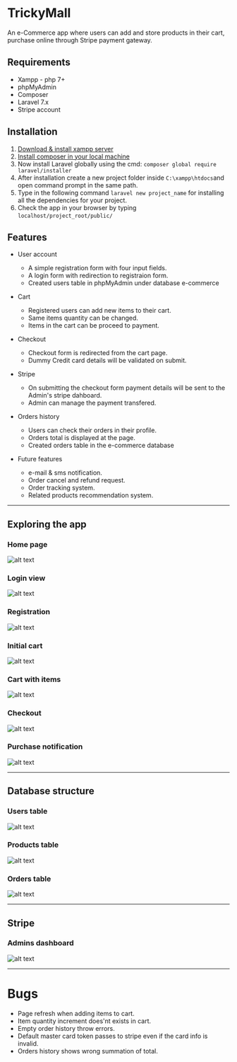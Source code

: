 # TrickyMall
   An e-Commerce app where users can add and store products in their cart, purchase online through Stripe payment gateway.

## Requirements
   * Xampp - php 7+
   * phpMyAdmin
   * Composer
   * Laravel 7.x
   * Stripe account

## Installation
   1. [Download & install xampp server](https://www.apachefriends.org/download.html)
   2. [Install composer in your local machine](https://getcomposer.org/download/)
   3. Now install Laravel globally using the cmd: `composer global require laravel/installer`
   4. After installation create a new project folder inside `C:\xampp\htdocs`and open command prompt in the same path.
   5. Type in the following command `laravel new project_name` for installing all the dependencies for your project.
   6. Check the app in your browser by typing `localhost/project_root/public/`

## Features
- User account
   - A simple registration form with four input fields.
   - A login form with redirection to registraion form.
   - Created users table in phpMyAdmin under database e-commerce

- Cart
   - Registered users can add new items to their cart.
   - Same items quantity can be changed.
   - Items in the cart can be proceed to payment.

- Checkout
   - Checkout form is redirected from the cart page.
   - Dummy Credit card details will be validated on submit.

- Stripe
   - On submitting the checkout form payment details will be sent to the Admin's stripe dahboard.
   - Admin can manage the payment transfered.

- Orders history
   - Users can check their orders in their profile.
   - Orders total is displayed at the page.
   - Created orders table in the e-commerce database 

- Future features
   - e-mail & sms notification.
   - Order cancel and refund request.
   - Order tracking system.
   - Related products recommendation system.

---

## Exploring the app

### Home page
![alt text](screenshots/home.png)

### Login view
![alt text](screenshots/login.png)

### Registration 
![alt text](screenshots/register.png)

### Initial cart
![alt text](screenshots/emptyCart.png)

### Cart with items
![alt text](screenshots/cartItems.png)

### Checkout 
![alt text](screenshots/checkoutForm.png)

### Purchase notification
![alt text](screenshots/purchaseSucceed.png)

---

## Database structure

### Users table
![alt text](screenshots/usersTable.png)

### Products table
![alt text](screenshots/productsTable.png)

### Orders table
![alt text](screenshots/ordersTable.png)

---
## Stripe

### Admins dashboard
![alt text](screenshots/StripeDashboard.png)

---
# Bugs
 - Page refresh when adding items to cart.
 - Item quantity increment does'nt exists in cart.
 - Empty order history throw errors.
 - Default master card token passes to stripe even if the card info is invalid.
 - Orders history shows wrong summation of total.
